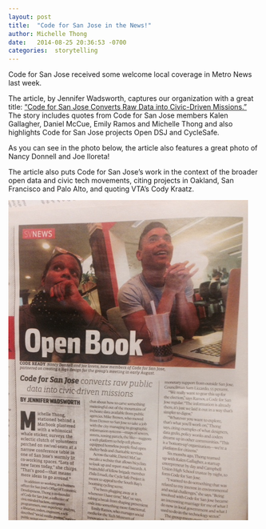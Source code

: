 ```yaml
---
layout: post
title:  "Code for San Jose in the News!"
author: Michelle Thong
date:   2014-08-25 20:36:53 -0700
categories:  storytelling
---
```


Code for San Jose received some welcome local coverage in Metro News last week.  

The article, by Jennifer Wadsworth, captures our organization with a great title: [“Code for San Jose Converts Raw Data into Civic-Driven Missions.”](http://www.sanjoseinside.com/2014/08/21/code-for-san-jose-converts-raw-data-into-civic-driven-missions/) The story includes quotes from Code for San Jose members Kalen Gallagher, Daniel McCue, Emily Ramos and Michelle Thong and also highlights Code for San Jose projects Open DSJ and CycleSafe.  

As you can see in the photo below, the article also features a great photo of Nancy Donnell and Joe Iloreta!  

The article also puts Code for San Jose’s work in the context of the broader open data and civic tech movements, citing projects in Oakland, San Francisco and Palo Alto, and quoting VTA’s Cody Kraatz.  

![San Jose Metro News Clip](https://github.com/codeforsanjose/blog/blob/gh-pages/assets/blog004.jpg?raw=true "San Jose Metro News Clip")  